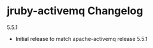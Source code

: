 jruby-activemq Changelog
========================

5.5.1

 - Initial release to match apache-activemq release 5.5.1
